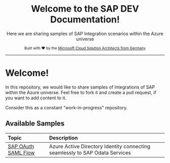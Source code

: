 <div align="center">
  <h1>Welcome to the SAP DEV Documentation!</h1>
  <p>Here we are sharing samples of SAP Integration scenarios within the Azure universe</p>
<p>
    <sub>Built with ❤︎ by the
      <a href="https://github.com/CSA-OCP-GER">Microsoft Cloud Solution Architects from Germany</a>
    </sub>
</p>

</div>

<hr>

# Welcome! ##

In this repository, we would like to share samples of Integrations of SAP within the Azure universe. Feel free to fork it and create a pull request, if you want to add content to it.

Consider this as a constant "work-in-progress" repository.

## Available Samples ##

|Topic|Description|
|:-----------|:------------------|
|[SAP OAuth SAML Flow](sap-oauth-saml-flow/README.md)|Azure Active Directory Identity connecting seamlessly to SAP Odata Services|